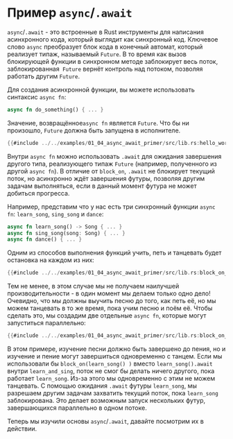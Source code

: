# Пример `async`/`.await`

`async`/`.await` - это встроенные в Rust 
инструменты для написания асинхронного кода, который выглядит 
как синхронный код. Ключевое слово `async` преобразует блок кода в конечный автомат, который реализует типаж, называемый `Future`. В то  время как вызов блокирующей функции в синхронном методе заблокирует весь поток, заблокированная` Future` вернёт контроль над потоком, позволяя работать другим `Future`.

Для создания асинхронной функции, вы можете использовать 
синтаксис `async fn`:

```rust
async fn do_something() { ... }
```

Значение, возвращённое`async fn` является `Future`. Что бы ни произошло, `Future` должна быть запущена в исполнителе.

```rust
{{#include ../../examples/01_04_async_await_primer/src/lib.rs:hello_world}}
```

Внутри `async fn` можно использовать 
`.await` для ожидания завершения другого типа, 
реализующего типаж `Future` (например, полученного из другой `async fn`). В отличие от `block_on`, `.await` не блокирует текущий поток, но асинхронно ждёт завершения футуры, позволяя другим задачам выполняться, если в данный момент футура не может добиться прогресса.

Например, представим что у нас есть три синхронный функции `async fn`: `learn_song`, `sing_song` и `dance`:

```rust
async fn learn_song() -> Song { ... }
async fn sing_song(song: Song) { ... }
async fn dance() { ... }
```

Одним из способов выполнения функций учить, петь и танцевать будет остановка на каждом из них:

```rust
{{#include ../../examples/01_04_async_await_primer/src/lib.rs:block_on_each}}
```

Тем не менее, в этом случае мы не получаем наилучшей 
производительности - в один момент мы делаем только одно дело! 
Очевидно, что мы должны выучить песню до того, как петь её, но 
мы можем танцевать в то же время, пока учим песню и поём её. 
Чтобы сделать это, мы создадим две отдельные `async fn`, которые могут запуститься параллельно:

```rust
{{#include ../../examples/01_04_async_await_primer/src/lib.rs:block_on_main}}
```

В этом примере, изучение песни должно быть завершено до пения, но и изучение и пение могут завершиться одновременно с танцем. Если  мы использовали бы `block_on(learn_song() )` вместо `learn_song().await` внутри `learn_and_sing`, поток не смог бы делать ничего другого, пока работает `learn_song`. Из-за этого мы  одновременно с этим не можем танцевать. 
С помощью ожидания `.await` футуры `learn_song`, мы разрешаем другим задачам захватить текущий поток, пока `learn_song` заблокирована. Это делает возможным запуск нескольких футур, завершающихся параллельно в одном потоке.

Теперь мы изучили основы `async`/`.await`, давайте посмотрим их в действии.
